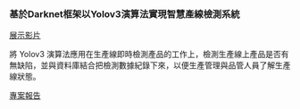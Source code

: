 ### 基於Darknet框架以Yolov3演算法實現智慧產線檢測系統

[展示影片](https://www.youtube.com/watch?v=WoxLdJJ66DA&feature=youtu.be&fbclid=IwAR0Anur0iT4m62vei0UrC2dnC3MbAq9827702c93VwnoMMQDlY9uds5FsUI)


將 Yolov3 演算法應用在生產線即時檢測產品的工作上，檢測生產線上產品是否有無缺陷，並與資料庫結合把檢測數據紀錄下來，以便生產管理與品管人員了解生產線狀態。

[專案報告](https://github.com/TH04e22/Practical_Project_2018/blob/master/Practical_Project/%E5%B0%88%E9%A1%8C%E5%A0%B1%E5%91%8A.pdf)
